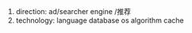 1. direction: ad/searcher engine /推荐
2. technology:
    language
    database
    os
    algorithm
    cache
